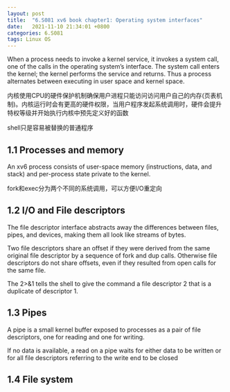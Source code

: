```yaml
---
layout: post
title:  "6.S081 xv6 book chapter1: Operating system interfaces"
date:   2021-11-10 21:34:01 +0800
categories: 6.S081
tags: Linux OS
---
```


When a process needs to invoke a kernel service, it invokes a system call, one of the calls in
the operating system’s interface. The system call enters the kernel; the kernel performs the service
and returns. Thus a process alternates between executing in user space and kernel space.

内核使用CPU的硬件保护机制确保用户进程只能访问访问用户自己的内存(页表机制)。内核运行时会有更高的硬件权限，当用户程序发起系统调用时，硬件会提升特权等级并开始执行内核中预先定义好的函数

shell只是容易被替换的普通程序

## 1.1 Processes and memory

An xv6 process consists of user-space memory (instructions, data, and stack) and per-process state private to the kernel.

fork和exec分为两个不同的系统调用，可以方便I/O重定向



## 1.2 I/O and File descriptors

The file descriptor interface abstracts away the differences between files, pipes, and devices, making them all look like streams of bytes.

Two file descriptors share an offset if they were derived from the same original file descriptor by a sequence of fork and dup calls. Otherwise file descriptors do not share offsets, even if they resulted from open calls for the same file.

The 2>&1 tells the shell to give the command a file descriptor 2 that is a duplicate of descriptor 1.



## 1.3 Pipes

A pipe is a small kernel buffer exposed to processes as a pair of file descriptors, one for reading and one for writing. 

If no data is available, a read on a pipe waits for either data to be written or for all file descriptors referring to the write end to be closed



## 1.4 File system

